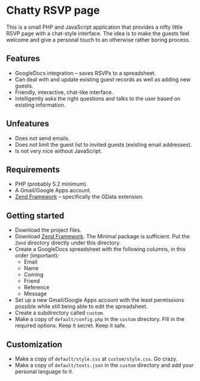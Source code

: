 # Chatty RSVP page

This is a small PHP and JavaScript application that provides a nifty little RSVP page with a chat-style interface. The idea is to make the guests feel welcome and give a personal touch to an otherwise rather boring process.

## Features

* GoogleDocs integration – saves RSVPs to a spreadsheet.
* Can deal with and update existing guest records as well as adding new guests.
* Friendly, interactive, chat-like interface.
* Intelligently asks the right questions and talks to the user based on existing information.

## Unfeatures

* Does not send emails.
* Does not limit the guest list to invited guests (existing email addresses).
* Is not very nice without JavaScript.

## Requirements

* PHP (probably 5.2 minimum).
* A Gmail/Google Apps account.
* [Zend Framework](http://framework.zend.com/) – specifically the GData extension.

## Getting started

* Download the project files.
* Download [Zend Framework](http://framework.zend.com/download/current/). The Minimal package is sufficient. Put the `Zend` directory directly under this directory.
* Create a GoogleDocs spreadsheet with the following columns, in this order (important):
  * Email
  * Name
  * Coming
  * Friend
  * Reference
  * Message
* Set up a new Gmail/Google Apps account with the least permissions possible while still being able to edit the spreadsheet.
* Create a subdirectory called `custom`.
* Make a copy of `default/config.php` in the `custom` directory. Fill in the required options. Keep it secret. Keep it safe.

## Customization

* Make a copy of `default/style.css` at `custom/style.css`. Go crazy.
* Make a copy of `default/texts.json` in the `custom` directory and add your personal language to it.
